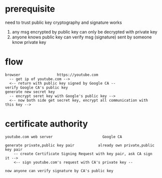 # prerequisite
need to trust public key cryptography and signature works
1. any msg encrypted by public key can only be decrypted with private key
2. anyone knows public key can verify msg (signature) sent by someone know private key

# flow
```
browser                 https://youtube.com
  -- get ip of youtube.com -->
  <-- return with public key signed by Google CA --
verify Google CA's public key
generate new secret key
  -- encrypt seret key with Google's public key -->
  <-- now both side get secret key, encrypt all communication with this key -->
```

# certificate authority
```
youtube.com web server                       Google CA

generate private,public key pair           already own private,public key pair
    -- create Certificate Signing Request with key pair, ask CA sign it -->
    <-- sign youtube.com's request with CA's private key --

now anyone can verify signature by CA's public key
```


















